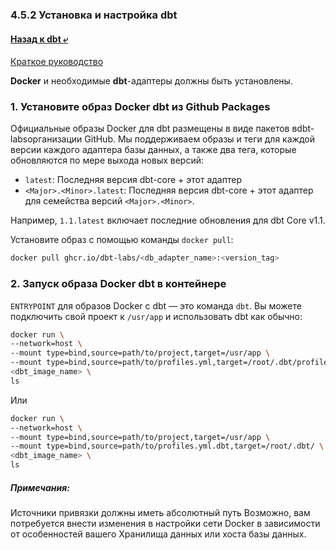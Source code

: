 ### 4.5.2 Установка и настройка dbt

#### [Назад к dbt ⤶](/DE-101/Module4/data/dbt.md)

[Краткое руководство](https://docs.getdbt.com/docs/core/docker-install)

**Docker** и необходимые **dbt**-адаптеры должны быть установлены.

### 1. Установите образ Docker dbt из Github Packages
Официальные образы Docker для dbt размещены в виде пакетов вdbt-labsорганизации GitHub. Мы поддерживаем образы и теги для каждой версии каждого адаптера базы данных, а также два тега, которые обновляются по мере выхода новых версий:

- `latest`: Последняя версия dbt-core + этот адаптер
- `<Major>.<Minor>.latest`: Последняя версия dbt-core + этот адаптер для семейства версий `<Major>.<Minor>`. 

Например, `1.1.latest` включает последние обновления для dbt Core v1.1.

Установите образ с помощью команды `docker pull`:

```bash
docker pull ghcr.io/dbt-labs/<db_adapter_name>:<version_tag>
```

### 2. Запуск образа Docker dbt в контейнере
`ENTRYPOINT` для образов Docker с dbt — это команда `dbt`. Вы можете подключить свой проект к `/usr/app` и использовать 
dbt как обычно:

```bash
docker run \
--network=host \
--mount type=bind,source=path/to/project,target=/usr/app \
--mount type=bind,source=path/to/profiles.yml,target=/root/.dbt/profiles.yml \
<dbt_image_name> \
ls
```

Или

```bash
docker run \
--network=host \
--mount type=bind,source=path/to/project,target=/usr/app \
--mount type=bind,source=path/to/profiles.yml.dbt,target=/root/.dbt/ \
<dbt_image_name> \
ls
```

##### Примечания:
Источники привязки должны иметь абсолютный путь
Возможно, вам потребуется внести изменения в настройки сети Docker в зависимости от особенностей вашего Хранилища 
данных или хоста базы данных.